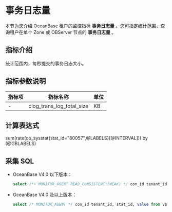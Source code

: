 # 事务日志量

本节为您介绍 OceanBase 租户的监控指标 **事务日志量** 。您可指定统计范围，查询租户在单个 Zone 或 OBServer 节点的 **事务日志量** 。

## 指标介绍

统计范围内，每秒提交的事务日志大小。

## 指标参数说明

| **指标项** |         **指标名称**          | **单位** |
|---------|---------------------------|--------|
| -       | clog_trans_log_total_size | KB     |

## 计算表达式

sum(rate(ob_sysstat{stat_id="80057",@LABELS}[@INTERVAL])) by (@GBLABELS)

## 采集 SQL

* OceanBase V4.0 以下版本：

  ```sql
  select /*+ MONITOR_AGENT READ_CONSISTENCY(WEAK) */ con_id tenant_id, stat_id, value from v$sysstat where stat_id IN (80057) and (con_id > 1000 or con_id = 1) and class < 1000
  ```

* OceanBase V4.0 及以上版本：

  ```sql
  select /* MONITOR_AGENT */ con_id tenant_id, stat_id, value from v$sysstat, DBA_OB_TENANTS where stat_id IN (80057) and (con_id > 1000 or con_id = 1) and class < 1000
  ```
